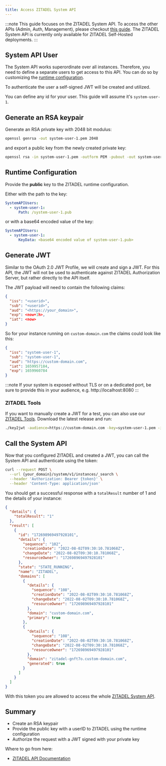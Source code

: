 ```yaml
---
title: Access ZITADEL System API
---
```


:::note
This guide focuses on the ZITADEL System API. To access the other APIs (Admin, Auth, Management), please checkout [this guide](./access-zitadel-apis).
The ZITADEL System API is currently only available for ZITADEL Self-Hosted deployments.
:::

## System API User

The System API works superordinate over all instances. Therefore, you need to define a separate users to get access to this API.
You can do so by customizing the [runtime configuration](/docs/guides/manage/self-hosted/configure#runtime-configuration).

To authenticate the user a self-signed JWT will be created and utilized.

You can define any id for your user. This guide will assume it's `system-user-1`.

## Generate an RSA keypair

Generate an RSA private key with 2048 bit modulus:

```bash
openssl genrsa -out system-user-1.pem 2048
```

and export a public key from the newly created private key:

```bash
openssl rsa -in system-user-1.pem -outform PEM -pubout -out system-user-1.pub
```

## Runtime Configuration

Provide the **public** key to the ZITADEL runtime configuration.

Either with the path to the key:

```yaml
SystemAPIUsers:
  - system-user-1:
      Path: /system-user-1.pub
```

or with a base64 encoded value of the key:

```yaml
SystemAPIUsers:
  - system-user-1:
      KeyData: <base64 encoded value of system-user-1.pub>
```

## Generate JWT

Similar to the OAuth 2.0 JWT Profile, we will create and sign a JWT. For this API, the JWT will not be used to authenticate against ZITADEL Authorization Server, but rather directly to the API itself.

The JWT payload will need to contain the following claims:

```json
{
  "iss": "<userid>",
  "sub": "<userid>",
  "aud": "<https://your_domain>",
  "exp": <now+1h>,
  "iat": <now>
}
```

So for your instance running on `custom-domain.com` the claims could look like this:

```json
{
  "iss": "system-user-1",
  "sub": "system-user-1",
  "aud": "https://custom-domain.com",
  "iat": 1659957184,
  "exp": 1659960784
}
```

:::note
If your system is exposed without TLS or on a dedicated port, be sure to provide this in your audience, e.g. http://localhost:8080
:::

### ZITADEL Tools

If you want to manually create a JWT for a test, you can also use our [ZITADEL Tools](https://github.com/zitadel/zitadel-tools). Download the latest release and run:

```bash
./key2jwt -audience=https://custom-domain.com -key=system-user-1.pem -issuer=system-user-1
```

## Call the System API

Now that you configured ZITADEL and created a JWT, you can call the System API and authenticate using the token:

```bash
curl --request POST \
  --url {your_domain}/system/v1/instances/_search \
  --header 'Authorization: Bearer {token}' \
  --header 'Content-Type: application/json'
```

You should get a successful response with a `totalResult` number of 1 and the details of your instance:

```json
{
  "details": {
    "totalResult": "1"
  },
  "result": [
    {
      "id": "172698969497928101",
      "details": {
        "sequence": "102",
        "creationDate": "2022-08-02T09:30:10.781068Z",
        "changeDate": "2022-08-02T09:30:10.781068Z",
        "resourceOwner": "172698969497928101"
      },
      "state": "STATE_RUNNING",
      "name": "ZITADEL",
      "domains": [
        {
          "details": {
            "sequence": "108",
            "creationDate": "2022-08-02T09:30:10.781068Z",
            "changeDate": "2022-08-02T09:30:10.781068Z",
            "resourceOwner": "172698969497928101"
          },
          "domain": "custom-domain.com",
          "primary": true
        },
        {
          "details": {
            "sequence": "108",
            "creationDate": "2022-08-02T09:30:10.781068Z",
            "changeDate": "2022-08-02T09:30:10.781068Z",
            "resourceOwner": "172698969497928101"
          },
          "domain": "zitadel-gnft7o.custom-domain.com",
          "generated": true
        }
      ]
    }
  ]
}
```

With this token you are allowed to access the whole [ZITADEL System API](../../apis/proto/system).

## Summary

- Create an RSA keypair
- Provide the public key with a userID to ZITADEL using the runtime configuration
- Authorize the request with a JWT signed with your private key

Where to go from here:

- [ZITADEL API Documentation](../../apis/introduction)
